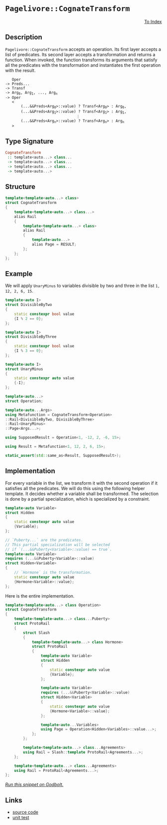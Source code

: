 <!-- Copyright 2024 Feng Mofan
SPDX-License-Identifier: Apache-2.0 -->

# `Pagelivore::CognateTransform`

<p style='text-align: right;'><a href="../../../facilities/metafunctions.md#pagelivore-cognate-transform">To Index</a></p>

## Description

`Pagelivore::CognateTransform` accepts an operation.
Its first layer accepts a list of predicates.
Its second layer accepts a transformation and returns a function.
When invoked, the function transforms its arguments that satisfy all the predicates with the transformation and instantiates the first operation with the result.

<pre><code>   Oper
-> Preds...
-> Transf
-> Arg<sub>0</sub>, Arg<sub>1</sub>, ..., Arg<sub>n</sub>
-> Oper
   <
       (...&&Preds&lt;Arg<sub>0</sub>&gt;::value) ? Transf&lt;Arg<sub>0</sub>&gt; : Arg<sub>0</sub>,
       (...&&Preds&lt;Arg<sub>1</sub>&gt;::value) ? Transf&lt;Arg<sub>1</sub>&gt; : Arg<sub>1</sub>,
                                &vellip;
       (...&&Preds&lt;Arg<sub>n</sub>&gt;::value) ? Transf&lt;Arg<sub>n</sub>&gt; : Arg<sub>n</sub>
   ></code></pre>

## Type Signature

```Haskell
CognateTransform
 :: template<auto...> class...
 -> template<auto...> class...
 -> template<auto...> class...
 -> template<auto...>
```

## Structure

```C++
template<template<auto...> class>
struct CognateTransform
{
    template<template<auto...> class...>
    alias Rail
    {
        template<template<auto...> class>
        alias Rail
        {
            template<auto...>
            alias Page = RESULT;
        };
    };
};
```

## Example

We will apply `UnaryMinus` to variables divisible by two and three in the list `1, 12, 2, 6, 15`.

```C++
template<auto I>
struct DivisibleByTwo
{
    static constexpr bool value
    {I % 2 == 0};
};

template<auto I>
struct DivisibleByThree
{
    static constexpr bool value
    {I % 3 == 0};
};

template<auto I>
struct UnaryMinus
{
    static constexpr auto value
    {-I};
};

template<auto...>
struct Operation;

template<auto...Args>
using Metafunction = CognateTransform<Operation>
::Rail<DivisibleByTwo, DivisibleByThree>
::Rail<UnaryMinus>
::Page<Args...>;

using SupposedResult = Operation<1, -12, 2, -6, 15>;

using Result = Metafunction<1, 12, 2, 6, 15>;

static_assert(std::same_as<Result, SupposedResult>);
```

## Implementation

For every variable in the list, we transform it with the second operation if it satisfies all the predicates.
We will do this using the following helper template.
It decides whether a variable shall be transformed.
The selection is done by a partial specialization, which is specialized by a constraint.

```C++
template<auto Variable>
struct Hidden 
{
    static constexpr auto value
    {Variable};
};

// `Puberty...` are the predicates.
// This partial specialization will be selected
// if `(...&&Puberty<Variable>::value) == true`.
template<auto Variable>
requires (...&&Puberty<Variable>::value)
struct Hidden<Variable>
{
    // `Hormone` is the transformation.
    static constexpr auto value
    {Hormone<Variable>::value};
};
```

Here is the entire implementation.

```C++
template<template<auto...> class Operation>
struct CognateTransform
{
    template<template<auto...> class...Puberty>
    struct ProtoRail
    {
        struct Slash
        {
            template<template<auto...> class Hormone>
            struct ProtoRail
            {
                template<auto Variable>
                struct Hidden 
                {
                    static constexpr auto value
                    {Variable};
                };

                template<auto Variable>
                requires (...&&Puberty<Variable>::value)
                struct Hidden<Variable>
                {
                    static constexpr auto value
                    {Hormone<Variable>::value};
                };

                template<auto...Variables>
                using Page = Operation<Hidden<Variables>::value...>;
            };
        };

        template<template<auto...> class...Agreements>
        using Rail = Slash::template ProtoRail<Agreements...>;
    };

    template<template<auto...> class...Agreements>
    using Rail = ProtoRail<Agreements...>;
};
```

[*Run this snippet on Godbolt.*](https://godbolt.org/#z:OYLghAFBqd5QCxAYwPYBMCmBRdBLAF1QCcAaPECAMzwBtMA7AQwFtMQByARg9KtQYEAysib0QXACx8BBAKoBnTAAUAHpwAMvAFYTStJg1DIApACYAQuYukl9ZATwDKjdAGFUtAK4sGIMxqkrgAyeAyYAHI%2BAEaYxCAA7IEADqgKhE4MHt6%2B/ilpGQKh4VEssfFJtpj2jgJCBEzEBNk%2BfgFVNZn1jQTFkTFxiYEKDU0tue0jPX2l5UMAlLaoXsTI7BwEmCzJBpsmAMxum9u7mAduTF5EAHS3B9gA1MgGCgoPAPLJcUy1DPcmGgAgiNiF4HA8PMBmJsACrEQwKfjEFgAwEmBJWIEPbEPY47H5nQ5407nS43O77R7PJivW7XZRecoEACe/yxOJBYIID2UxFQRAASkw6KicQ90ZjAWKxZzwUIXghRdLsRKlcqxcSCedNXtDmTUHT7k8Xm8ABIkFgCQnYNXq7Gy7m8/moIUi9l2lUY20enE6wkXK6oB4ANUaeCY0XobKlPulDoeprw6CwDHF7tjnslGbtU0cyCeAhGmFUyWID31DwAbmIvGd09mcRLQ8Rw5GzgkACIHLMN8Wd7uo72xv2kwMhsMRqOUoc%2B4iYACOXjwc7eEENZgAbOYNwymazDs3W1PsCAQNXvJh5jOPfHE8nGOdD5Prde7ar673c3h82gGEWS2WFbnrWr6xhK5rIlaj4Tm29ynsB7ZdvsPYNuiSGSqByojnqgZ0k%2BbYKNGvYPF46RGDyTDAJg4r7B2HxfPCvznHeKbQS2z6EZS8E1pghrTshmF9uh15oQOQLXthRxbPiuoBuS1xGtStK3ICwBzlsjAEJxNoftipFhMADyurQNF0fKNJICAfo8nygrCrQ5yqepbCCAofE2gJ6aiZ5aLppJkn6u5xo0m5KlqZgGmuUROL6eRxmmTZzrGY54WRVp7liWi/Y%2BaiAD0ABUhVFcVJW5XlxUPDCmAjG8xVlUCBUlU1RX1b5aJmPsYTPF4WA0W4Vx0IQ%2B46W1jWFQ8HZ4JWeDpG2FjMjCADuQZ1aiAVjgAktG8aTdNs30PNS2oIOXrpl%2BP6FpsAEPNEqCeFWPG2hKG3imYACsDxmKZBx0Ro3kYdlGENRVu0zXgc0LQg6kPKtQLrUQDxbdOQI7VNYMQzCUMRSdKEPOdBZ/ldpY3XdJkIU9GIveYH37N9tEPH9gMncJ4nA0VDxyMwxDMgAsmEpEwy1a3SSSOEI0jI3xpzjS8/zhHiadMb2g0eYE/%2BxNAY9XkYgAtFtTMKyzo0VdgqisDs1Gw4C8MGhSksEKC4KfN8TE5XDItamLtvXICxDANpqKxYZPOYA0VBeAwDiZAlkLQpgcIIkiKKHM7jGZNGp7JYcoP7Zgh3LaQE1o7nh1Yy%2BQKZ/Z5zS9zfMMKRGcgMolH%2Br7/sZW7gJBw8QheMkqRKOgArVV4tDcj99Eu%2BnhxcIXOtcGYheLw8OsboXXBvf8nfd8PCij%2BP9Mh2HEdRwI5yzw8C9L4Xa%2BX5v/FA8CKvfgA%2BiFcQEBAIzoKeCisJgb9OJuF3vvQuvd%2B5pEwEPEeY97hXmQhwRYtBOBvV4H4DgWhSCoE4G4aw1g8bLFWNRcw%2BweCkAIJoRBiwADWIA3pmGuAkMwkgAAcLC3oaAAJz0I0BuFh%2Bx9CcEkLwFgEgNCBHQZg7BHBeAKBAIEChGDEGkDgLAGAiAQDLAIMkK45BKBoG2HQOIER/6cFUCwjcq9JAPGAMgfMUhrhmF4FAwgJAkx6H4IIEQYh2BSBkIIRQKh1BKNILoWei14TJE4DwJBKC0GUKwZwd4VwdHclQFQB45jLEbmsbY%2BxkhHEPAgB4Qx9AywkK4PMXgiitCLAgEgAxyQjFkAoBARpzSQDACkIvGgY84hyIgNEBJ0Qwgy2ibwEZXNmTvGiNoTADhxmkAMS5Ag7wGC0GZAkrA0QvDAAuLQWgcjuC8CwCwQwwBxAhPwHOKOlZqoJOLPMq46wyFhE2MgkJtBwbwm5h4LACSHZ4FEcc0gdziC3SUB2LY5yvlGEoYsKgBh/bBjwJgRazt0FkM8cIUQ4g/HYsCWoBJYT9DnJQHgyw%2BhwZyMgIsVAyRfhHJ1t/H6phLDWACLwVAYKWxYBpRARYdh5m/BcAwdwnhWh6BCGEfoZRBizwHoULIErcgKoKL8GYAx4izyFafBg3Qxgqr8Dq6owquijF6DK2Y8rbAWvGMa210wrVaokIKwhaxXWCI4Kg0gkiuWcEyRYqxNi7GXwKV9CAuBXHlI6pU6p8LFgIEwEwLA8QBWkFoZIfY1xOH7ASJIDQkhmEbnEW9DcnCvXCNIKI0h1wNxcD4ZwlhDa3qSA3rmtefrEkyNsPI8h8KVHqPqZolJujWntLKSYtgnBGgsErAkHWTBgrkS4Jw64XBriYJcUQXlHjZDeLxdIAlSgiUhN0IvCJTAonHNid6%2BJITpHJO0VcB46TyzInnYu5dhlV3rs3UUkpTSymvX2GYKp/alF1IaagUpcQ9FtJg0BwYs7P3UiMKurggRembGIAMoZITJljJBYR7mMy5kLJBcszSayNlbMwDsvZYhDmLNOTC9YmDrlmruUcrdqgnmbEWW86oCSvnRB%2BcyP57HqktmBWQsFELMBQrOUYWFoBIN8CRQoFFaKMWLOxQe3xR7ZCEuCZg89pK4VsqsJS0T/K6UMsyEylltErMcqkTypM9zaUdDNc4CArh7VSrFZquV2rSCKt%2BIFtV6QNXOtC3oXVvwDXNCNQl01erkshbmDqu1qWctOpKC6ypSwVgeuKx8n1XbpHvrnQupdaGf1ro3RoIpUad0gbjRB2pibk2psoLeqtNa12FoSG9ThCQEj7CLZIHJs8qucFkX2mpyjVEaK0ak%2BDE7jGmI4LOnJDwWAKErPmSsv7TgjGcfgHd7jZ76dxYZ/x8gT2mZ0CAARl7r0xK9ZVhJj7R1pIyXt6xh3jtVjOwSEYAHEPNJA/scDy2oMoGh2UzbyPBjHf7i/U7nCX7nYIG/ZEOS%2BB0Bw3h4ZozuaLJI9M2ZwrFlUcEDRzZVz6O7P2cxkFrGVNSdIJx259yQmPOQM8wTghhOfO%2BTLSTAKZOLPk5ApTMKDIDsRZRLTqL0VfExbwO7PiJBGYCc94lb2LPGApTYWz8B7OMs4Llb%2B5L2WWE5VgjzfKrc%2Bb1aK8VOQHXSsK/F6LSqovhfVZkLLNrEvmp6MHyPdQLXh7C1MQ1PuEvx7i9lt1pXfG3p%2Bw%2BgNQODtHZO%2BDzYkPI1XZIB1%2BHCbSBJpTYMdNHzBv%2BDXfsfYb0OFtvEW3hIfDfW/YW72hRNfM0JEcaNrgUhOEjdzVwBIXr9j3qkYPhHt6nH97zz21foL%2BmZBAJIIAA)

## Links

- [source code](../../../../conceptrodon/descend/pagelivore/cognate_transform.hpp)
- [unit test](../../../../tests/unit/metafunctions/pagelivore/cognate_transform.test.hpp)
